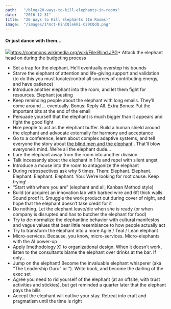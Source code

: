 ```yaml
---
path:	"/blog/20-ways-to-kill-elephants-in-rooms"
date:	"2016-12-31"
title:	"20 Ways to Kill Elephants (In Rooms)"
image:	"/images/1*mct-FinIQlekRi-C29CQdQ.png"
---
```


#### Or just dance with them…

![](/images/1*mct-FinIQlekRi-C29CQdQ.png)<https://commons.wikimedia.org/wiki/File:Blind.JPG>* Attack the elephant head on during the budgeting process
* Set a trap for the elephant. He’ll eventually overstep his bounds
* Starve the elephant of attention and life-giving support and validation (to do this you must locate/control all sources of contributing energy, and have patience)
* Introduce another elephant into the room, and let them fight for resources. Elephant jousting
* Keep reminding people about the elephant with long emails. They’ll come around … eventually. Bonus: Reply All. Extra Bonus: Put the important bits at the end of the email
* Persuade yourself that the elephant is much bigger than it appears and fight the good fight
* Hire people to act as the elephant buffer. Build a human shield around the elephant and advocate externally for harmony and acceptance
* Go to a conference, learn about complex adaptive systems, and tell everyone the story about [the blind men and the elephant](https://en.wikipedia.org/wiki/Blind_men_and_an_elephant) . That’ll blow everyone’s mind. We’re all the elephant dude…
* Lure the elephant away from the room into another division
* Talk incessantly about the elephant in 1:1s and repel with silent angst
* Introduce a mouse into the room to antagonize the elephant
* During retrospectives ask *why* 5 times. Them: Elephant. Elephant. Elephant. Elephant. Elephant. You: We’re looking for root cause. Keep trying!
* “Start with where you are” (elephant and all, Kanban Method style)
* Build (or acquire) an innovation lab with barbed wire and 6ft thick walls. Sound proof it. Smuggle the work product out during cover of night, and hope that the elephant doesn’t take credit for it
* Do nothing. Let the elephant leave/die when she is ready (or when company is disrupted and has to butcher the elephant for food)
* Try to de-normalize the elephantine behavior with cultural manifestos and vague values that bear little resemblance to how people actually act
* Try to transform the elephant into a more Agile / Teal / Lean elephant
* Micro-services. Because, you know, micro-services. Micro-elephants with the AI power-up
* Apply [methodology X] to organizational design. When it doesn’t work, listen to the consultants blame the elephant over drinks at the bar. If only…
* Jump on the elephant! Become the invaluable elephant whisperer (aka “The Leadership Guru” or “). Write book, and become the darling of the exec set
* Agree you need to rid yourself of the elephant (at an offsite, with trust activities and stickies), but get reminded a quarter later that the elephant pays the bills
* Accept the elephant will outlive your stay. Retreat into craft and pragmatism until the time is right

